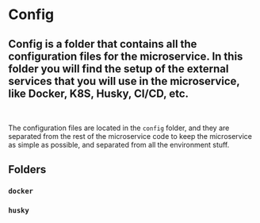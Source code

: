 # Config

## Config is a folder that contains all the configuration files for the microservice. In this folder you will find the setup of the external services that you will use in the microservice, like Docker, K8S, Husky, CI/CD, etc.

&nbsp;

The configuration files are located in the `config` folder, and they are separated from the rest of the microservice code to keep the microservice as simple as possible, and separated from all the environment stuff.

## Folders

### `docker`

### `husky`
